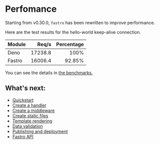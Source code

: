 # Perfomance

Starting from v0.30.0, `fastro` has been rewritten to improve performance. 

Here are the test results for the hello-world keep-alive connection.

|Module|Req/s|Percentage|
|--|--:|--:|
|Deno|17238.8|100%|
|Fastro|16006.4|92.85%|

You can see the details in [the benchmarks.](../benchmarks/readme.md)


## What's next:
- [Quickstart](quickstart.md)
- [Create a handler](handler.md)
- [Create a middleware](middleware.md)
- [Create static files](static.md)
- [Template rendering](rendering.md)
- [Data validation](validation.md)
- [Publishing and deployment](deployment.md)
- [Fastro API](api.md)